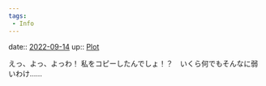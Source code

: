 ```yaml
---
tags:
 - Info
---
```


date:: [2022-09-14](Daily_Note/2022-09-14.md)
up:: [Plot](Bar/Novel/Chaos/Plot.md)

えっ、よっ、よっわ！
私をコピーしたんでしょ！？　いくら何でもそんなに弱いわけ……